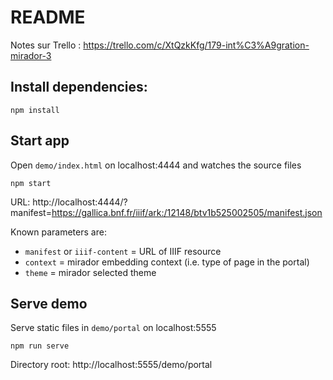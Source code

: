 
# README

Notes sur Trello : https://trello.com/c/XtQzkKfg/179-int%C3%A9gration-mirador-3

## Install dependencies:

```
npm install
```

## Start app

Open `demo/index.html` on localhost:4444 and watches the source files
```
npm start
```

URL: http://localhost:4444/?manifest=https://gallica.bnf.fr/iiif/ark:/12148/btv1b525002505/manifest.json

Known parameters are:
- `manifest` or `iiif-content` = URL of IIIF resource
- `context` = mirador embedding context (i.e. type of page in the portal)
- `theme` = mirador selected theme

## Serve demo

Serve static files in `demo/portal` on localhost:5555
```
npm run serve
```

Directory root: http://localhost:5555/demo/portal

